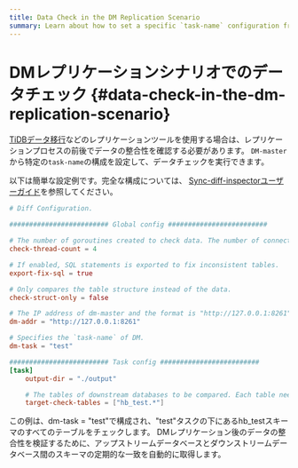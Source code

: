 ```yaml
---
title: Data Check in the DM Replication Scenario
summary: Learn about how to set a specific `task-name` configuration from `DM-master` to perform a data check.
---
```


# DMレプリケーションシナリオでのデータチェック {#data-check-in-the-dm-replication-scenario}

[TiDBデータ移行](/dm/dm-overview.md)などのレプリケーションツールを使用する場合は、レプリケーションプロセスの前後でデータの整合性を確認する必要があります。 `DM-master`から特定の`task-name`の構成を設定して、データチェックを実行できます。

以下は簡単な設定例です。完全な構成については、 [Sync-diff-inspectorユーザーガイド](/sync-diff-inspector/sync-diff-inspector-overview.md)を参照してください。

```toml
# Diff Configuration.

######################### Global config #########################

# The number of goroutines created to check data. The number of connections between upstream and downstream databases are slightly greater than this value.
check-thread-count = 4

# If enabled, SQL statements is exported to fix inconsistent tables.
export-fix-sql = true

# Only compares the table structure instead of the data.
check-struct-only = false

# The IP address of dm-master and the format is "http://127.0.0.1:8261".
dm-addr = "http://127.0.0.1:8261"

# Specifies the `task-name` of DM.
dm-task = "test"

######################### Task config #########################
[task]
    output-dir = "./output"

    # The tables of downstream databases to be compared. Each table needs to contain the schema name and the table name, separated by '.'
    target-check-tables = ["hb_test.*"]
```

この例は、dm-task = &quot;test&quot;で構成され、&quot;test&quot;タスクの下にあるhb_testスキーマのすべてのテーブルをチェックします。 DMレプリケーション後のデータの整合性を検証するために、アップストリームデータベースとダウンストリームデータベース間のスキーマの定期的な一致を自動的に取得します。
